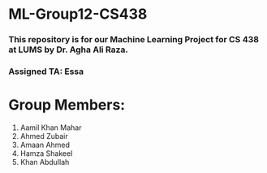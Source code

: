 # ML-Group12-CS438
### This repository is for our Machine Learning Project for CS 438 at LUMS by Dr. Agha Ali Raza.
### Assigned TA: Essa
# Group Members:
1. Aamil Khan Mahar
2. Ahmed Zubair
3. Amaan Ahmed
4. Hamza Shakeel
5. Khan Abdullah
